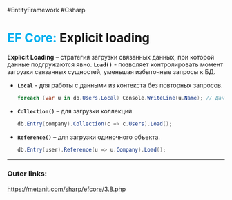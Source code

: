 #EntityFramework #Csharp 
# <font color="#00b0f0">EF Core:</font> Explicit loading

**Explicit Loading** – стратегия загрузки связанных данных, при которой данные подгружаются явно.
**`Load()`** - позволяет контролировать момент загрузки связанных сущностей, уменьшая избыточные запросы к БД.  

- **`Local`** - для работы с данными из контекста без повторных запросов.  
	```csharp
	foreach (var u in db.Users.Local) Console.WriteLine(u.Name); // Данные берутся из кэша
	``` 

- **`Collection()`** – для загрузки коллекций.  
	```csharp
	db.Entry(company).Collection(c => c.Users).Load();
	```
  
- **`Reference()`** – для загрузки одиночного объекта.  
	```csharp
	db.Entry(user).Reference(u => u.Company).Load();
	```  

---
### Outer links:
https://metanit.com/sharp/efcore/3.8.php